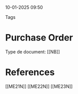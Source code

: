 10-01-2025 09:50

Tags 

# Purchase Order

Type de document:
[[NB]]
# References
[[ME21N]]
[[ME22N]]
[[ME23N]]